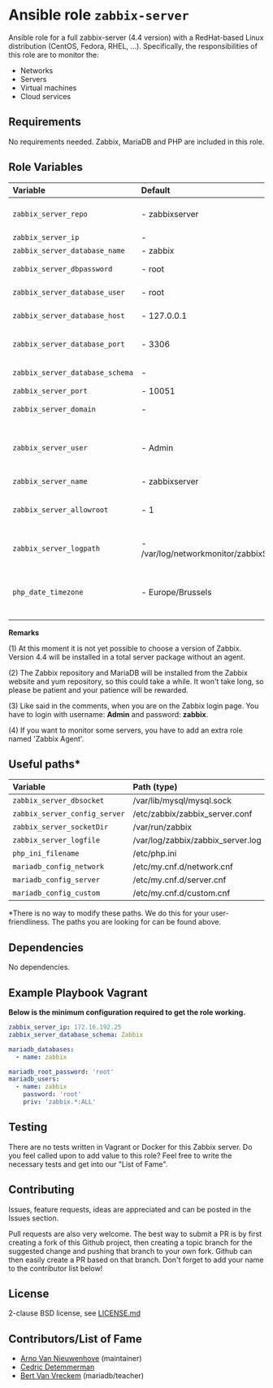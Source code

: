 # Ansible role `zabbix-server`

Ansible role for a full zabbix-server (4.4 version) with a RedHat-based Linux distribution (CentOS, Fedora, RHEL, ...). Specifically, the responsibilities of this role are to monitor the:
- Networks
- Servers
- Virtual machines
- Cloud services

## Requirements

No requirements needed. Zabbix, MariaDB and PHP are included in this role.

## Role Variables

| Variable                      | Default                | Comments (type)  |
| :---                          | :---                   | :---             |
| `zabbix_server_repo`          | -   zabbixserver       | Name of the Zabbix Official Repository that provides RPM packages for Red Hat Enterprise Linux.                                        |
| `zabbix_server_ip`            | -                      | The IP of the Zabbix Server to reach it. |
| `zabbix_server_database_name` | -   zabbix             | The name of the MySQL database. |
| `zabbix_server_dbpassword`    | -   root               | Password of the MySQL database with default name 'zabbix'. |
| `zabbix_server_database_user` | -   root               | Database user to connect to the MySQL database.  |
| `zabbix_server_database_host` | -   127.0.0.1          | The localhost address, this is not the same as the ip of the Zabbix server. |
| `zabbix_server_database_port` | -   3306               | When there are multiple options for databases, this can change. If you use MySQL/mariadb, keep the default. |
| `zabbix_server_database_schema` | -                    | Name of the database schema that will be installed and configured with the zabbix server. |
| `zabbix_server_port`          | -  10051               | (scalar) PURPOSE |
| `zabbix_server_domain`        | -                      | Domain name of the network where you want to set up the server. example: avalon.lan|
| `zabbix_server_user`          | -     Admin             | This is the default user to login with Zabbix. User "Admin" is a Zabbix superuser. User "guest" is a special default user. If you want to change this settings, you can do this after you login with the superuser (Admin). |
| `zabbix_server_name`          | -     zabbixserver     | Name of the Zabbix Server  |
| `zabbix_server_allowroot`     | -     1                | The default value is "1", this will run the Zabbix Server as 'root'. When you change the value to "0", it will not be possible to run the server as root.|
| `zabbix_server_logpath`       | -  /var/log/networkmonitor/zabbixS.log   | The path to the file where you can read the logs. The best option if you are going to create a path yourself is to keep "/var/log/". |
| `php_date_timezone`           | -  Europe/Brussels     | De tijdzone is belangrijk om goed in te stellen om door de prerequisites van Zabbix te gaan. Wanneer dit niet goed is ingesteld zal hij falen. Meer info kan op volgende website vinden. <https://www.php.net/manual/en/timezones.php/> |

**Remarks**

(1) At this moment it is not yet possible to choose a version of Zabbix. Version 4.4 will be installed in a total server package without an agent.  

(2) The Zabbix repository and MariaDB will be installed from the Zabbix website and yum repository, so this could take a while. It won't take long, so please be patient and your patience will be rewarded.  

(3) Like said in the comments, when you are on the Zabbix login page. You have to login with username: **Admin** and password: **zabbix**.  

(4) If you want to monitor some servers, you have to add an extra role named 'Zabbix Agent'.  

## Useful paths*

| Variable                           | Path (type)            |
| :---                               | :---                   |
| `zabbix_server_dbsocket`           | /var/lib/mysql/mysql.sock |
| `zabbix_server_config_server`      | /etc/zabbix/zabbix_server.conf |
| `zabbix_server_socketDir`          | /var/run/zabbix                |
| `zabbix_server_logfile`            | /var/log/zabbix/zabbix_server.log |
| `php_ini_filename`                 | /etc/php.ini                      |
| `mariadb_config_network`           | /etc/my.cnf.d/network.cnf          |
| `mariadb_config_server`            | /etc/my.cnf.d/server.cnf           |
| `mariadb_config_custom`            | /etc/my.cnf.d/custom.cnf           |

*There is no way to modify these paths. We do this for your user-friendliness. The paths you are looking for can be found above. 

## Dependencies

No dependencies.

## Example Playbook Vagrant
**Below is the minimum configuration required to get the role working.**  
```yaml
zabbix_server_ip: 172.16.192.25  
zabbix_server_database_schema: Zabbix  

mariadb_databases:  
  - name: zabbix  

mariadb_root_password: 'root'  
mariadb_users:  
  - name: zabbix  
    password: 'root'  
    priv: 'zabbix.*:ALL'  
```

## Testing

There are no tests written in Vagrant or Docker for this Zabbix server. Do you feel called upon to add value to this role? Feel free to write the necessary tests and get into our "List of Fame". 

## Contributing

Issues, feature requests, ideas are appreciated and can be posted in the Issues section.

Pull requests are also very welcome. The best way to submit a PR is by first creating a fork of this Github project, then creating a topic branch for the suggested change and pushing that branch to your own fork. Github can then easily create a PR based on that branch. Don't forget to add your name to the contributor list below!

## License

2-clause BSD license, see [LICENSE.md](LICENSE.md)

## Contributors/List of Fame

- [Arno Van Nieuwenhove](https://github.com/ArnoVanNieuwenhove) (maintainer)
- [Cedric Detemmerman](maintainer)
- [Bert Van Vreckem](https://github.com/bertvv/) (mariadb/teacher)